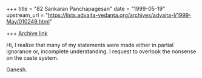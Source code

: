 +++
title = "82 Sankaran Panchapagesan"
date = "1999-05-19"
upstream_url = "https://lists.advaita-vedanta.org/archives/advaita-l/1999-May/010249.html"

+++
[Archive link](https://lists.advaita-vedanta.org/archives/advaita-l/1999-May/010249.html)

Hi,
  I realize that many of my statements were made either in partial
ignorance or, incomplete understanding. I request to overlook the nonsense
on the caste system.

Ganesh.

